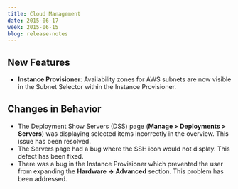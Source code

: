 ```yaml
---
title: Cloud Management
date: 2015-06-17
week: 2015-06-15
blog: release-notes
---
```


## New Features

* **Instance Provisioner**: Availability zones for AWS subnets are now visible in the Subnet Selector within the Instance Provisioner.

## Changes in Behavior

* The Deployment Show Servers (DSS) page (**Manage > Deployments > Servers**) was displaying selected items incorrectly in the overview. This issue has been resolved.
* The Servers page had a bug where the SSH icon would not display. This defect has been fixed.
* There was a bug in the Instance Provisioner which prevented the user from expanding the **Hardware -> Advanced** section. This problem has been addressed.

